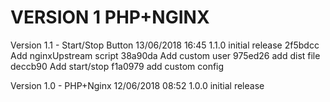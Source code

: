 
VERSION 1  PHP+NGINX
====================

   Version 1.1 - Start/Stop Button
      13/06/2018 16:45  1.1.0  initial release
         2f5bdcc Add nginxUpstream script
         38a90da Add custom user
         975ed26 add dist file
         deccb90 Add start/stop
         f1a0979 add custom config

   Version 1.0 - PHP+Nginx
      12/06/2018 08:52  1.0.0  initial release